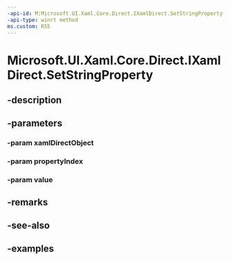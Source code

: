 ```yaml
---
-api-id: M:Microsoft.UI.Xaml.Core.Direct.IXamlDirect.SetStringProperty(Microsoft.UI.Xaml.Core.Direct.XamlDirectObject,Microsoft.UI.Xaml.Core.Direct.XamlPropertyIndex,System.String)
-api-type: winrt method
ms.custom: RS5
---
```


<!-- Method syntax.
public void IXamlDirect.SetStringProperty(XamlDirectObject xamlDirectObject, XamlPropertyIndex propertyIndex, String value)
-->

# Microsoft.UI.Xaml.Core.Direct.IXamlDirect.SetStringProperty

## -description

## -parameters
### -param xamlDirectObject

### -param propertyIndex

### -param value

## -remarks

## -see-also

## -examples

